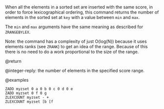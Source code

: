 When all the elements in a sorted set are inserted with the same score, in order
to force lexicographical ordering, this command returns the number of elements
in the sorted set at `key` with a value between `min` and `max`.

The `min` and `max` arguments have the same meaning as described for
`ZRANGEBYLEX`.

Note: the command has a complexity of just O(log(N)) because it uses elements
ranks (see `ZRANK`) to get an idea of the range.
Because of this there is no need to do a work proportional to the size of the
range.

@return

@integer-reply: the number of elements in the specified score range.

@examples

```cli
ZADD myzset 0 a 0 b 0 c 0 d 0 e
ZADD myzset 0 f 0 g
ZLEXCOUNT myzset - +
ZLEXCOUNT myzset [b [f
```

